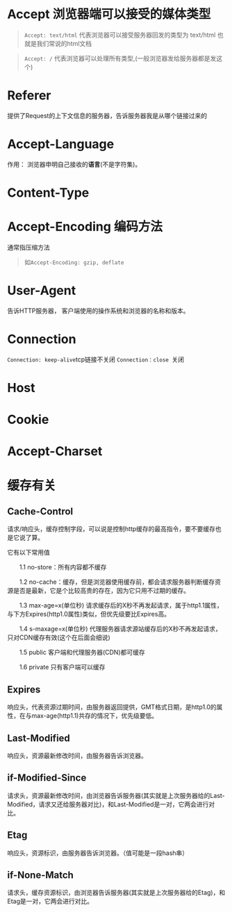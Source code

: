 <!--
 * @Author: your name
 * @Date: 2020-03-19 18:11:08
 * @LastEditTime: 2020-03-19 19:32:54
 * @LastEditors: Please set LastEditors
 * @Description: In User Settings Edit
 * @FilePath: \RW 笔记\计算机网络\http\请求头\常见请求头.md
 -->


# Accept  浏览器端可以接受的媒体类型
>`Accept: text/html` 
代表浏览器可以接受服务器回发的类型为 text/html 也就是我们常说的html文档

>` Accept: / `
代表浏览器可以处理所有类型,(一般浏览器发给服务器都是发这个)


# Referer 
提供了Request的上下文信息的服务器，告诉服务器我是从哪个链接过来的

# Accept-Language
作用： 浏览器申明自己接收的**语言**(不是字符集)。

# Content-Type

# Accept-Encoding 编码方法
通常指压缩方法 
> 如`Accept-Encoding: gzip, deflate`

# User-Agent
告诉HTTP服务器， 客户端使用的操作系统和浏览器的名称和版本。

# Connection
`Connection: keep-alive`tcp链接不关闭
`Connection：close `关闭

# Host

# Cookie

# Accept-Charset

# 缓存有关 
## Cache-Control
请求/响应头，缓存控制字段，可以说是控制http缓存的最高指令，要不要缓存也是它说了算。

它有以下常用值

　　1.1 no-store：所有内容都不缓存

　　1.2 no-cache：缓存，但是浏览器使用缓存前，都会请求服务器判断缓存资源是否是最新，它是个比较高贵的存在，因为它只用不过期的缓存。

　　1.3  max-age=x(单位秒) 请求缓存后的X秒不再发起请求，属于http1.1属性，与下方Expires(http1.0属性)类似，但优先级要比Expires高。

　　1.4 s-maxage=x(单位秒) 代理服务器请求源站缓存后的X秒不再发起请求，只对CDN缓存有效(这个在后面会细说)

　　1.5 public 客户端和代理服务器(CDN)都可缓存

　　1.6 private 只有客户端可以缓存

## Expires
响应头，代表资源过期时间，由服务器返回提供，GMT格式日期，是http1.0的属性，在与max-age(http1.1)共存的情况下，优先级要低。

## Last-Modified
响应头，资源最新修改时间，由服务器告诉浏览器。
## if-Modified-Since
请求头，资源最新修改时间，由浏览器告诉服务器(其实就是上次服务器给的Last-Modified，请求又还给服务器对比)，和Last-Modified是一对，它两会进行对比。

## Etag
响应头，资源标识，由服务器告诉浏览器。（值可能是一段hash串）
## if-None-Match
请求头，缓存资源标识，由浏览器告诉服务器(其实就是上次服务器给的Etag)，和Etag是一对，它两会进行对比。


